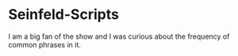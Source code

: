 # Seinfeld-Scripts
I am a big fan of the show and I was curious about the frequency of common phrases in it.
